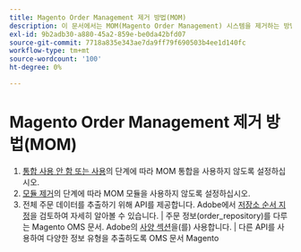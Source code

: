 ```yaml
---
title: Magento Order Management 제거 방법(MOM)
description: 이 문서에서는 MOM(Magento Order Management) 시스템을 제거하는 방법에 대해 설명합니다.
exl-id: 9b2adb30-a880-45a2-859e-be0da42bfd07
source-git-commit: 7718a835e343ae7da9ff79f690503b4ee1d140fc
workflow-type: tm+mt
source-wordcount: '100'
ht-degree: 0%

---
```


# Magento Order Management 제거 방법(MOM)

1. [통합 사용 안 함 또는 사용](/docs/commerce-admin/systems/integrations/mcom.html#disable-or-enable-the-integration)의 단계에 따라 MOM 통합을 사용하지 않도록 설정하십시오.
1. [모듈 제거](/docs/commerce-operations/installation-guide/tutorials/uninstall-modules.html)의 단계에 따라 MOM 모듈을 사용하지 않도록 설정하십시오.
1. 전체 주문 데이터를 추출하기 위해 API를 제공합니다. Adobe에서 [저장소 순서 지정](https://omsdocs.magento.com/specifications/#magento.sales.order_repository)을 검토하여 자세히 알아볼 수 있습니다. | 주문 정보(order_repository)를 다루는 Magento OMS 문서. Adobe의 [사양 섹션](https://omsdocs.magento.com/specifications/#services)을(를) 사용합니다. | 다른 API를 사용하여 다양한 정보 유형을 추출하도록 OMS 문서 Magento

